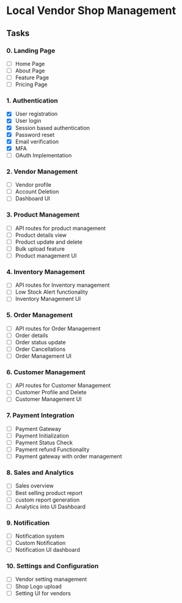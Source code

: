 # Local Vendor Shop Management
## Tasks
### 0. Landing Page
- [ ] Home Page
- [ ] About Page
- [ ] Feature Page
- [ ] Pricing Page
### 1. Authentication
 - [x] User registration
 - [x] User login
 - [x] Session based authentication
 - [x] Password reset
 - [x] Email verification
 - [x] MFA
 - [ ] OAuth Implementation
### 2. Vendor Management
- [ ] Vendor profile
- [ ] Account Deletion
- [ ] Dashboard UI
### 3. Product Management
- [ ]  API routes for product management
- [ ] Product details view
- [ ] Product update and delete
- [ ] Bulk upload feature
- [ ] Product management UI
### 4. Inventory Management
- [ ] API routes for Inventory management
- [ ] Low Stock Alert functionality
- [ ] Inventory Management UI
### 5. Order Management
- [ ] API routes for Order Management
- [ ] Order details
- [ ] Order status update
- [ ] Order Cancellations
- [ ] Order Management UI
### 6. Customer Management
- [ ] API routes for Customer Management
- [ ] Customer Profile and Delete
- [ ] Customer Management UI
### 7. Payment Integration
- [ ] Payment Gateway
- [ ] Payment Initialization
- [ ] Payment Status Check
- [ ] Payment refund Functionality
- [ ] Payment gateway with order management
### 8. Sales and Analytics
- [ ] Sales overview
- [ ] Best selling product report
- [ ] custom report generation
- [ ] Analytics into UI Dashboard
### 9. Notification
- [ ] Notification system
- [ ] Custom Notification
- [ ] Notification UI dashboard
### 10. Settings and Configuration
- [ ] Vendor setting management
- [ ] Shop Logo upload
- [ ] Setting UI for vendors 
